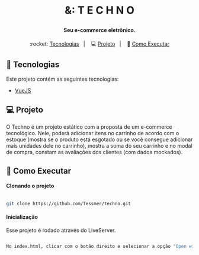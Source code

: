# <p align="center">&: T E C H N O</p>
   
   <h4 align="center">
  Seu e-commerce eletrônico.
</h4>

<p align="center">
  :rocket: <a href="#rocket-tecnologias">Tecnologias</a>&nbsp;&nbsp;&nbsp;|&nbsp;&nbsp;&nbsp;
  💻 <a href="#-projeto">Projeto</a>&nbsp;&nbsp;&nbsp;|&nbsp;&nbsp;&nbsp;
  🔖 <a href="#-como-executar">Como Executar</a>
</p>

## :rocket: Tecnologias

Este projeto contém as seguintes tecnologias:

- [VueJS](https://vuejs.org/)


## 💻 Projeto

O Techno é um projeto estático com a proposta de um e-commerce tecnológico. Nele, poderá adicionar itens no carrinho de acordo com o estoque (mostra se o produto está esgotado ou se você consegue adicionar mais unidades dele no carrinho), mostra a soma do seu carrinho e no modal de compra, constam as avaliações dos clientes (com dados mockados).

## 🔖 Como Executar

#### Clonando o projeto
```sh

git clone https://github.com/Tessmer/techno.git

```

#### Inicialização
Esse projeto é rodado através do LiveServer.
```sh

No index.html, clicar com o botão direito e selecionar a opção "Open with Live Server".

```
